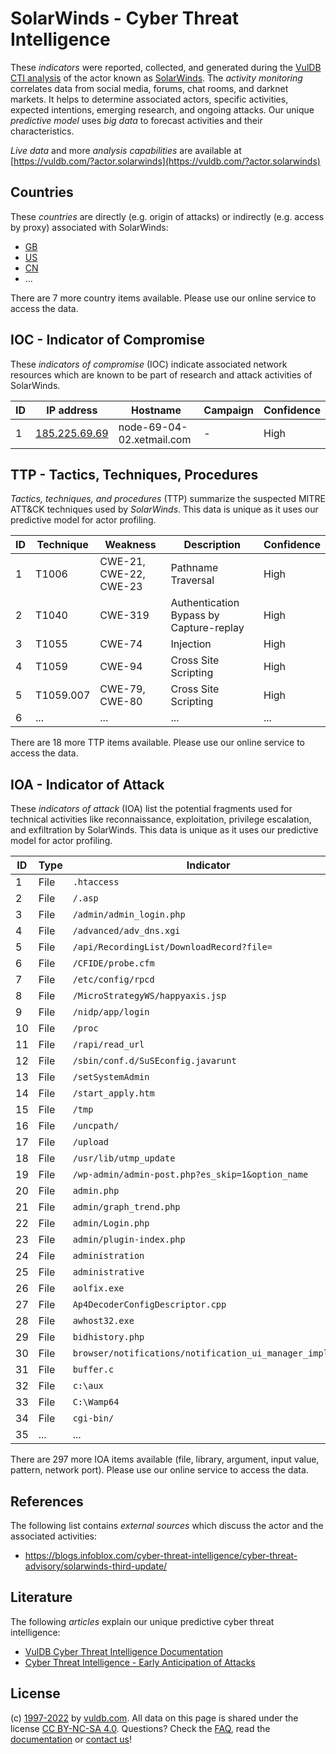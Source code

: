 # SolarWinds - Cyber Threat Intelligence

These _indicators_ were reported, collected, and generated during the [VulDB CTI analysis](https://vuldb.com/?kb.cti) of the actor known as [SolarWinds](https://vuldb.com/?actor.solarwinds). The _activity monitoring_ correlates data from social media, forums, chat rooms, and darknet markets. It helps to determine associated actors, specific activities, expected intentions, emerging research, and ongoing attacks. Our unique _predictive model_ uses _big data_ to forecast activities and their characteristics.

_Live data_ and more _analysis capabilities_ are available at [https://vuldb.com/?actor.solarwinds](https://vuldb.com/?actor.solarwinds)

## Countries

These _countries_ are directly (e.g. origin of attacks) or indirectly (e.g. access by proxy) associated with SolarWinds:

* [GB](https://vuldb.com/?country.gb)
* [US](https://vuldb.com/?country.us)
* [CN](https://vuldb.com/?country.cn)
* ...

There are 7 more country items available. Please use our online service to access the data.

## IOC - Indicator of Compromise

These _indicators of compromise_ (IOC) indicate associated network resources which are known to be part of research and attack activities of SolarWinds.

ID | IP address | Hostname | Campaign | Confidence
-- | ---------- | -------- | -------- | ----------
1 | [185.225.69.69](https://vuldb.com/?ip.185.225.69.69) | node-69-04-02.xetmail.com | - | High

## TTP - Tactics, Techniques, Procedures

_Tactics, techniques, and procedures_ (TTP) summarize the suspected MITRE ATT&CK techniques used by _SolarWinds_. This data is unique as it uses our predictive model for actor profiling.

ID | Technique | Weakness | Description | Confidence
-- | --------- | -------- | ----------- | ----------
1 | T1006 | CWE-21, CWE-22, CWE-23 | Pathname Traversal | High
2 | T1040 | CWE-319 | Authentication Bypass by Capture-replay | High
3 | T1055 | CWE-74 | Injection | High
4 | T1059 | CWE-94 | Cross Site Scripting | High
5 | T1059.007 | CWE-79, CWE-80 | Cross Site Scripting | High
6 | ... | ... | ... | ...

There are 18 more TTP items available. Please use our online service to access the data.

## IOA - Indicator of Attack

These _indicators of attack_ (IOA) list the potential fragments used for technical activities like reconnaissance, exploitation, privilege escalation, and exfiltration by SolarWinds. This data is unique as it uses our predictive model for actor profiling.

ID | Type | Indicator | Confidence
-- | ---- | --------- | ----------
1 | File | `.htaccess` | Medium
2 | File | `/.asp` | Low
3 | File | `/admin/admin_login.php` | High
4 | File | `/advanced/adv_dns.xgi` | High
5 | File | `/api/RecordingList/DownloadRecord?file=` | High
6 | File | `/CFIDE/probe.cfm` | High
7 | File | `/etc/config/rpcd` | High
8 | File | `/MicroStrategyWS/happyaxis.jsp` | High
9 | File | `/nidp/app/login` | High
10 | File | `/proc` | Low
11 | File | `/rapi/read_url` | High
12 | File | `/sbin/conf.d/SuSEconfig.javarunt` | High
13 | File | `/setSystemAdmin` | High
14 | File | `/start_apply.htm` | High
15 | File | `/tmp` | Low
16 | File | `/uncpath/` | Medium
17 | File | `/upload` | Low
18 | File | `/usr/lib/utmp_update` | High
19 | File | `/wp-admin/admin-post.php?es_skip=1&option_name` | High
20 | File | `admin.php` | Medium
21 | File | `admin/graph_trend.php` | High
22 | File | `admin/Login.php` | High
23 | File | `admin/plugin-index.php` | High
24 | File | `administration` | High
25 | File | `administrative` | High
26 | File | `aolfix.exe` | Medium
27 | File | `Ap4DecoderConfigDescriptor.cpp` | High
28 | File | `awhost32.exe` | Medium
29 | File | `bidhistory.php` | High
30 | File | `browser/notifications/notification_ui_manager_impl.cc` | High
31 | File | `buffer.c` | Medium
32 | File | `c:\aux` | Low
33 | File | `C:\Wamp64` | Medium
34 | File | `cgi-bin/` | Medium
35 | ... | ... | ...

There are 297 more IOA items available (file, library, argument, input value, pattern, network port). Please use our online service to access the data.

## References

The following list contains _external sources_ which discuss the actor and the associated activities:

* https://blogs.infoblox.com/cyber-threat-intelligence/cyber-threat-advisory/solarwinds-third-update/

## Literature

The following _articles_ explain our unique predictive cyber threat intelligence:

* [VulDB Cyber Threat Intelligence Documentation](https://vuldb.com/?kb.cti)
* [Cyber Threat Intelligence - Early Anticipation of Attacks](https://www.scip.ch/en/?labs.20201022)

## License

(c) [1997-2022](https://vuldb.com/?kb.changelog) by [vuldb.com](https://vuldb.com/?kb.about). All data on this page is shared under the license [CC BY-NC-SA 4.0](https://creativecommons.org/licenses/by-nc-sa/4.0/). Questions? Check the [FAQ](https://vuldb.com/?kb.faq), read the [documentation](https://vuldb.com/?kb) or [contact us](https://vuldb.com/?contact)!
